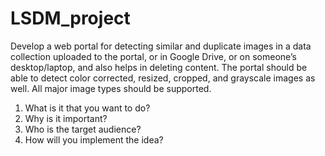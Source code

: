 # LSDM_project
Develop a web portal for detecting similar and duplicate images in a data collection uploaded to the portal, or in Google Drive, or on someone’s desktop/laptop, and also helps in deleting content. The portal should be able to detect color corrected, resized, cropped, and grayscale images as well. All major image types should be supported.
1) What is it that you want to do?
2) Why is it important?
3) Who is the target audience?
4) How will you implement the idea?
